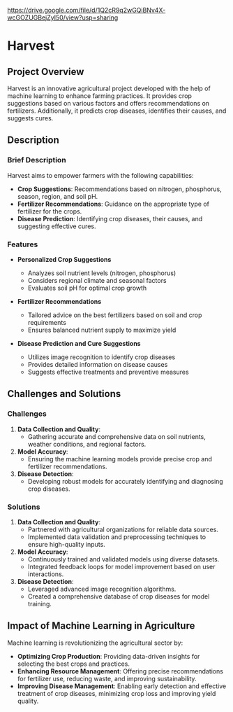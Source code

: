 https://drive.google.com/file/d/1Q2cR9q2wGQiBNv4X-wcGOZUGBejZyI50/view?usp=sharing


# Harvest

## Project Overview
Harvest is an innovative agricultural project developed with the help of machine learning to enhance farming practices. It provides crop suggestions based on various factors and offers recommendations on fertilizers. Additionally, it predicts crop diseases, identifies their causes, and suggests cures.

## Description
### Brief Description
Harvest aims to empower farmers with the following capabilities:
- **Crop Suggestions**: Recommendations based on nitrogen, phosphorus, season, region, and soil pH.
- **Fertilizer Recommendations**: Guidance on the appropriate type of fertilizer for the crops.
- **Disease Prediction**: Identifying crop diseases, their causes, and suggesting effective cures.

### Features
- **Personalized Crop Suggestions**
  - Analyzes soil nutrient levels (nitrogen, phosphorus)
  - Considers regional climate and seasonal factors
  - Evaluates soil pH for optimal crop growth

- **Fertilizer Recommendations**
  - Tailored advice on the best fertilizers based on soil and crop requirements
  - Ensures balanced nutrient supply to maximize yield

- **Disease Prediction and Cure Suggestions**
  - Utilizes image recognition to identify crop diseases
  - Provides detailed information on disease causes
  - Suggests effective treatments and preventive measures

## Challenges and Solutions
### Challenges
1. **Data Collection and Quality**:
   - Gathering accurate and comprehensive data on soil nutrients, weather conditions, and regional factors.
2. **Model Accuracy**:
   - Ensuring the machine learning models provide precise crop and fertilizer recommendations.
3. **Disease Detection**:
   - Developing robust models for accurately identifying and diagnosing crop diseases.

### Solutions
1. **Data Collection and Quality**:
   - Partnered with agricultural organizations for reliable data sources.
   - Implemented data validation and preprocessing techniques to ensure high-quality inputs.
2. **Model Accuracy**:
   - Continuously trained and validated models using diverse datasets.
   - Integrated feedback loops for model improvement based on user interactions.
3. **Disease Detection**:
   - Leveraged advanced image recognition algorithms.
   - Created a comprehensive database of crop diseases for model training.

## Impact of Machine Learning in Agriculture
Machine learning is revolutionizing the agricultural sector by:
- **Optimizing Crop Production**: Providing data-driven insights for selecting the best crops and practices.
- **Enhancing Resource Management**: Offering precise recommendations for fertilizer use, reducing waste, and improving sustainability.
- **Improving Disease Management**: Enabling early detection and effective treatment of crop diseases, minimizing crop loss and improving yield quality.




